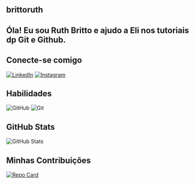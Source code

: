 ## brittoruth

## Óla! Eu sou Ruth Britto e ajudo a Eli nos tutoriais dp Git e Github.

## Conecte-se comigo
[![LinkedIn](https://img.shields.io/badge/LinkedIn-fff?style=for-the-badge&logo=linkedin&logoColor=0E76A8)](https://www.linkedin.com/in/ruth-britto/)
[![Instagram](https://img.shields.io/badge/Instagram-fff?style=for-the-badge&logo=instagram)](https://www.instagram.com/ruthbrittosilva/)

## Habilidades
![GitHub](https://img.shields.io/badge/GitHub-fuchsia?style=for-the-badge&logo=github&logoColor=white)
![Git](https://img.shields.io/badge/Git-fuchsia?style=for-the-badge&logo=github&logoColor=white)

## GitHub Stats

![GitHub Stats](https://github-readme-stats.vercel.app/api?username=brittoruth&theme=transparent&bg_color=000&border_color=fuchsia&show_icons=true&icon_color=30A3DC&title_color=E94D5F&text_color=fFFF)


## Minhas Contribuições
[![Repo Card](https://github-readme-stats.vercel.app/api/pin/?username=Brittoruth&repo=dio-lab-open-source&bg_color=000&border_color=30A3DC&show_icons=true&icon_color=30A3DC&title_color=E94D5F&text_color=FFF)](https://github.com/brittoruth/https://github.com/brittoruth)




